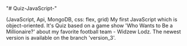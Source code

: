 "# Quiz-JavaScript-" 

(JavaScript, Api, MongoDB, css: flex, grid)
My first JavaScript which is object-oriented. It's Quiz based on a game show 'Who Wants to Be a Millionaire?' about my favorite football team - Widzew Lodz. The newest version is available on the branch 'version_3'.
